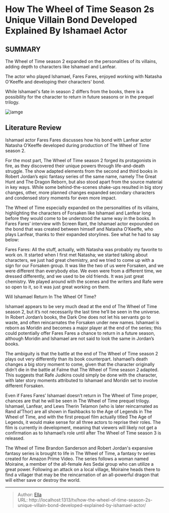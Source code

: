 #  How The Wheel of Time Season 2s Unique Villain Bond Developed Explained By Ishamael Actor


## SUMMARY 



The Wheel of Time season 2 expanded on the personalities of its villains, adding depth to characters like Ishamael and Lanfear.   

The actor who played Ishamael, Fares Fares, enjoyed working with Natasha O&#39;Keeffe and developing their characters&#39; bond.   

While Ishamael&#39;s fate in season 2 differs from the books, there is a possibility for the character to return in future seasons or in the prequel trilogy.  

![iamge](https://static1.srcdn.com/wordpress/wp-content/uploads/2024/01/fares-fares-and-natasha-o-keeffe-as-ishamael-and-lanfear-in-the-wheel-of-time-season-2.jpg)

## Literature Review
Ishamael actor Fares Fares discusses how his bond with Lanfear actor Natasha O’Keeffe developed during production of The Wheel of Time season 2.



For the most part, The Wheel of Time season 2 forged its protagonists in fire, as they discovered their unique powers through life-and-death struggle. The show adapted elements from the second and third books in Robert Jordan’s epic fantasy series of the same name, namely The Great Hunt and The Dragon Reborn, but also stood apart from the source material in key ways. While some behind-the-scenes shake-ups resulted in big story changes, other, more planned changes expanded secondary characters and condensed story moments for even more impact.


The Wheel of Time especially expanded on the personalities of its villains, highlighting the characters of Forsaken like Ishamael and Lanfear long before they would come to be understood the same way in the books. In Fares Fares’ interview with Screen Rant, the Ishamael actor expounded on the bond that was created between himself and Natasha O’Keeffe, who plays Lanfear, thanks to their expanded storylines. See what he had to say below:




Fares Fares: All the stuff, actually, with Natasha was probably my favorite to work on. It started when I first met Natasha; we started talking about characters, we just had great chemistry, and we tried to come up with a sign for our Forsaken group. It was like the two of us were Forsaken, and we were different than everybody else. We even were from a different time, we dressed differently, and we used to be old friends. It was just great chemistry. We played around with the scenes and the writers and Rafe were so open to it, so it was just great working on them.



Will Ishamael Return In The Wheel Of Time? 
      

Ishamael appears to be very much dead at the end of The Wheel of Time season 2, but it’s not necessarily the last time he’ll be seen in the universe. In Robert Jordan’s books, the Dark One does not let his servants go to waste, and often reincarnates the Forsaken under new names. Ishamael is reborn as Moridin and becomes a major player at the end of the series; this could potentially offer Fares Fares a chance to return in a future season, although Moridin and Ishamael are not said to look the same in Jordan’s books.



The ambiguity is that the battle at the end of The Wheel of Time season 2 plays out very differently than its book counterpart. Ishamael’s death changes a big story moment to come, given that the character originally didn’t die in the battle at Falme that The Wheel of Time season 2 adapted. This suggests that Rafe Judkins could simply be done with the character, with later story moments attributed to Ishamael and Moridin set to involve different Forsaken.


Even if Fares Fares’ Ishamael doesn’t return in The Wheel of Time proper, chances are that he will be seen in The Wheel of Time prequel trilogy. Ishamael, Lanfear, and Lews Therin Telamon (who is later reincarnated as Rand al’Thor) are all shown in flashbacks to the Age of Legends in The Wheel of Time, and with the first prequel film actually titled The Age of Legends, it would make sense for all three actors to reprise their roles. The film is currently in development, meaning that viewers will likely not get a confirmation as to Ishamael’s role until after The Wheel of Time season 3 is released.




The Wheel of Time Brandon Sanderson and Robert Jordan&#39;s expansive fantasy series is brought to life in The Wheel of Time, a fantasy tv series created for Amazon Prime Video. The series follows a woman named Moiraine, a member of the all-female Aes Sedai group who can utilize a great power. Following an attack on a local village, Moiraine heads there to find a villager that may be the reincarnation of an all-powerful dragon that will either save or destroy the world.  


---

> Author: [Ella](https://instagram.hk.cn/)  
> URL: http://localhost:1313/tv/how-the-wheel-of-time-season-2s-unique-villain-bond-developed-explained-by-ishamael-actor/  

